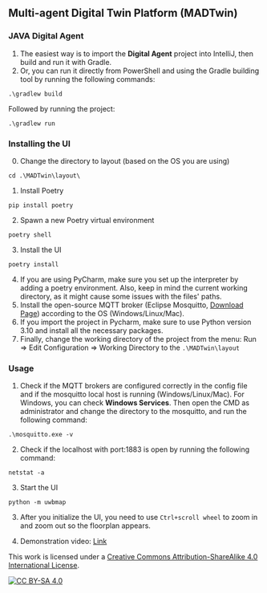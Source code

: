 ## Multi-agent Digital Twin Platform (MADTwin)

### JAVA Digital Agent
1. The easiest way is to import the **Digital Agent** project into IntelliJ, then build and run it with Gradle.
2. Or, you can run it directly from PowerShell and using the Gradle building tool by running the following commands:
``` shell
.\gradlew build  
```
Followed by running the project:
``` shell
.\gradlew run
```

### Installing the UI
0. Change the directory to layout (based on the OS you are using)
```shell
cd .\MADTwin\layout\
```
1. Install Poetry
```shell
pip install poetry
```
2. Spawn a new Poetry virtual environment
```shell
poetry shell
```
3. Install the UI
```shell
poetry install
```
4. If you are using PyCharm, make sure you set up the interpreter by adding a poetry environment. Also, keep in mind the current working directory, as it might cause some issues with the files' paths.
5. Install the open-source MQTT broker (Eclipse Mosquitto, [Download Page](https://mosquitto.org/download/)) according to the OS (Windows/Linux/Mac).
6. If you import the project in Pycharm, make sure to use Python version 3.10 and install all the necessary packages.
7. Finally, change the working directory of the project from the menu: Run => Edit Configuration => Working Directory to the ``.\MADTwin\layout``
### Usage
1. Check if the MQTT brokers are configured correctly in the config file and if the mosquitto local host is running (Windows/Linux/Mac). For Windows, you can check **Windows Services**. Then open the CMD as administrator and change the directory to the mosquitto, and run the following command:
``` shell
.\mosquitto.exe -v
```
2. Check if the localhost with port:1883 is open by running the following command:
``` shell
netstat -a
```
3. Start the UI
```shell
python -m uwbmap
```
3. After you initialize the UI, you need to use `Ctrl+scroll wheel` to zoom in and zoom out so the floorplan appears.

4. Demonstration video: [Link](https://youtu.be/btcVBjFgKCQ)

This work is licensed under a
[Creative Commons Attribution-ShareAlike 4.0 International License][cc-by-sa].

[![CC BY-SA 4.0][cc-by-sa-image]][cc-by-sa]

[cc-by-sa]: http://creativecommons.org/licenses/by-sa/4.0/
[cc-by-sa-image]: https://licensebuttons.net/l/by-sa/4.0/88x31.png
[cc-by-sa-shield]: https://img.shields.io/badge/License-CC%20BY--SA%204.0-lightgrey.svg
